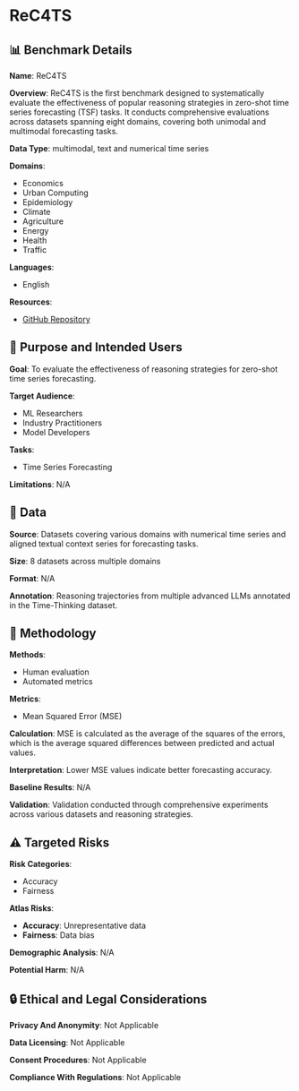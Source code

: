 # ReC4TS

## 📊 Benchmark Details

**Name**: ReC4TS

**Overview**: ReC4TS is the first benchmark designed to systematically evaluate the effectiveness of popular reasoning strategies in zero-shot time series forecasting (TSF) tasks. It conducts comprehensive evaluations across datasets spanning eight domains, covering both unimodal and multimodal forecasting tasks.

**Data Type**: multimodal, text and numerical time series

**Domains**:
- Economics
- Urban Computing
- Epidemiology
- Climate
- Agriculture
- Energy
- Health
- Traffic

**Languages**:
- English

**Resources**:
- [GitHub Repository](https://github.com/AdityaLab/OpenTimeR)

## 🎯 Purpose and Intended Users

**Goal**: To evaluate the effectiveness of reasoning strategies for zero-shot time series forecasting.

**Target Audience**:
- ML Researchers
- Industry Practitioners
- Model Developers

**Tasks**:
- Time Series Forecasting

**Limitations**: N/A

## 💾 Data

**Source**: Datasets covering various domains with numerical time series and aligned textual context series for forecasting tasks.

**Size**: 8 datasets across multiple domains

**Format**: N/A

**Annotation**: Reasoning trajectories from multiple advanced LLMs annotated in the Time-Thinking dataset.

## 🔬 Methodology

**Methods**:
- Human evaluation
- Automated metrics

**Metrics**:
- Mean Squared Error (MSE)

**Calculation**: MSE is calculated as the average of the squares of the errors, which is the average squared differences between predicted and actual values.

**Interpretation**: Lower MSE values indicate better forecasting accuracy.

**Baseline Results**: N/A

**Validation**: Validation conducted through comprehensive experiments across various datasets and reasoning strategies.

## ⚠️ Targeted Risks

**Risk Categories**:
- Accuracy
- Fairness

**Atlas Risks**:
- **Accuracy**: Unrepresentative data
- **Fairness**: Data bias

**Demographic Analysis**: N/A

**Potential Harm**: N/A

## 🔒 Ethical and Legal Considerations

**Privacy And Anonymity**: Not Applicable

**Data Licensing**: Not Applicable

**Consent Procedures**: Not Applicable

**Compliance With Regulations**: Not Applicable
